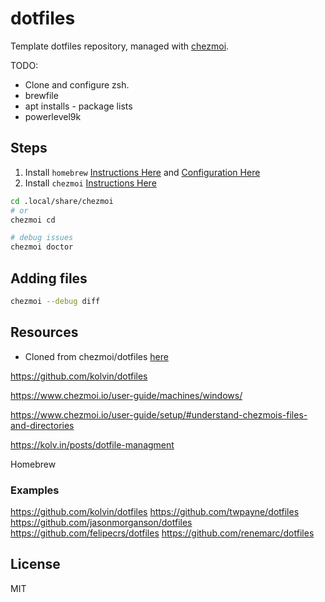 # dotfiles

Template dotfiles repository, managed with [chezmoi](https://chezmoi.io/).

TODO:

* Clone and configure zsh.
* brewfile
* apt installs - package lists
* powerlevel9k


## Steps

1) Install `homebrew` [Instructions Here](https://brew.sh/
) and [Configuration Here](https://docs.brew.sh/Homebrew-on-Linux)  
1) Install `chezmoi` [Instructions Here](https://www.chezmoi.io/install/)  


```sh
cd .local/share/chezmoi
# or
chezmoi cd

# debug issues
chezmoi doctor


```

## Adding files

```sh
chezmoi --debug diff

```


## Resources

*  Cloned from chezmoi/dotfiles [here](https://github.com/chezmoi/dotfiles)




https://github.com/kolvin/dotfiles

https://www.chezmoi.io/user-guide/machines/windows/

https://www.chezmoi.io/user-guide/setup/#understand-chezmois-files-and-directories

https://kolv.in/posts/dotfile-managment

Homebrew


### Examples 

https://github.com/kolvin/dotfiles
https://github.com/twpayne/dotfiles
https://github.com/jasonmorganson/dotfiles
https://github.com/felipecrs/dotfiles
https://github.com/renemarc/dotfiles

## License

MIT
